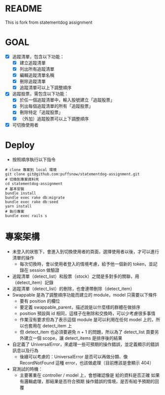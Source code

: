 # README

This is fork from statementdog assignment

# GOAL

- [x] 追蹤清單，包含以下功能：
    - [x] 建立追蹤清單
    - [x] 列出所有追蹤清單
    - [x] 編輯追蹤清單名稱
    - [x] 刪除追蹤清單
    - [x] 追蹤清單可以上下調整順序
- [x] 追蹤股票，需包含以下功能：
    - [x] 於任一個追蹤清單中，輸入股號建立「追蹤股票」
    - [x] 列出每個追蹤清單的所有「追蹤股票」
    - [x] 刪除特定「追蹤股票」
    - [x] （外加）追蹤股票可以上下調整順序
- [x] 可切換使用者

# Deploy
- 按照順序執行以下指令
```
# clone 專案到 local 環境
git clone git@github.com:puffsnow/statementdog-assignment.git
# 切換到專案資料夾
cd statementdog-assignment
# 基本安裝
bundle install
bundle exec rake db:migrate
bundle exec rake db:seed
yarn install
# 執行專案
bundle exec rails s
```

# 專案架構
- 未登入的狀態下，會進入到切換使用者的頁面，選擇使用者以後，才可以進行清單的操作
	- 每次切換時，會以使用者登入的情境考慮，給予他一個新的 token，並記錄在 session 做驗證
- 追蹤清單（detect_list）和股票（stock）之間是多對多的關聯，用（detect_item）記錄
- 追蹤清單（detect_list）的刪除，也會連帶刪除（detect_item）
- Swappable 是為了調整順序功能而建立的 module，model 只需要以下條件
	- 要有 position 的欄位
	- 要定義 swappable_parent，描述說是以什麼樣的群體在做排序
	- position 預設與 id 相同，這樣子在刪除和交換時，可以少考慮很多事情
	- 作業沒有要求但為了表示這個 module 是可以利用在任何 model 上的，所以也套用在 detect_item 上
	- 但 detect_item 也必須要避免 n + 1 的問題，所以為了 detect_list 頁要另外建立一個 scope，讓 detect_items 是排序後的結果
- 自定義了 UniversalError，來處理一些可預期的操作錯誤，並定義顯示的錯誤訊息以及行為
	- 後續可以考慮的：UniversalError 是否可以再做分類、像 RecordNotFound 這種 error，也該做處理（目前應該是會顯示 404）
- 寫測試的時機：
	- 主要著重在 controller / model 上，會想確認像是
		給的資料是否正確
		如果有邏輯處理，那結果是否符合預期
		操作錯誤的情境，是否有給予預期的回覆
